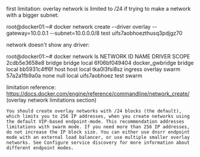 first limitation: overlay network is limited to /24
if trying to make a network with a bigger subnet:

root@docker01:~# docker network create --driver overlay --gateway=10.0.0.1 --subnet=10.0.0.0/8 test
uifs7aobhoezthusq3pdjgz70

network doesn't show any driver:


root@docker01:~# docker network ls
NETWORK ID          NAME                DRIVER              SCOPE
2cdb5e3658e8        bridge              bridge              local
6f06bf049404        docker_gwbridge     bridge              local
bb5931c4ff6f        host                host                local
tka0l3fsi8sz        ingress             overlay             swarm
57a2a1fb9a0a        none                null                local
uifs7aobhoez        test                                    swarm

limitation reference:
https://docs.docker.com/engine/reference/commandline/network_create/
(overlay network limitations section)

``You should create overlay networks with /24 blocks (the default), which limits you to 256 IP addresses, when you create networks using the default VIP-based endpoint-mode. This recommendation addresses limitations with swarm mode. If you need more than 256 IP addresses, do not increase the IP block size. You can either use dnsrr endpoint mode with an external load balancer, or use multiple smaller overlay networks. See Configure service discovery for more information about different endpoint modes.``


